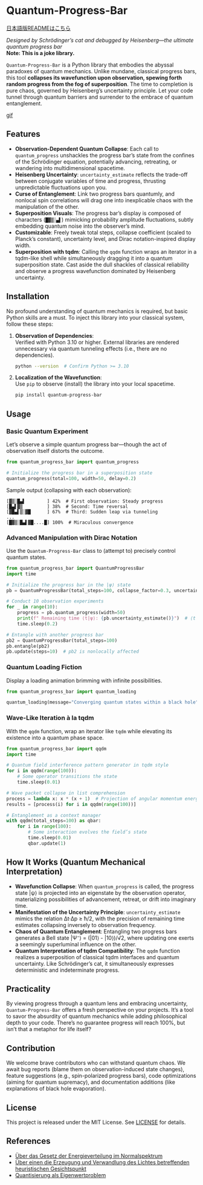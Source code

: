 # Quantum-Progress-Bar
[日本語版READMEはこちら](README_ja.md)

*Designed by Schrödinger’s cat and debugged by Heisenberg—the ultimate quantum progress bar*  
**Note: This is a joke library.**

`Quantum-Progress-Bar` is a Python library that embodies the abyssal paradoxes of quantum mechanics. Unlike mundane, classical progress bars, this tool **collapses its wavefunction upon observation, spewing forth random progress from the fog of superposition**. The time to completion is pure chaos, governed by Heisenberg’s uncertainty principle. Let your code tunnel through quantum barriers and surrender to the embrace of quantum entanglement.

[gif](https://github.com/user-attachments/assets/60d9cb42-e5bf-463d-a66e-77cae9f16629)


## Features

- **Observation-Dependent Quantum Collapse**: Each call to `quantum_progress` unshackles the progress bar’s state from the confines of the Schrödinger equation, potentially advancing, retreating, or wandering into multidimensional spacetime.  
- **Heisenberg Uncertainty**: `uncertainty_estimate` reflects the trade-off between conjugate variables of time and progress, thrusting unpredictable fluctuations upon you.  
- **Curse of Entanglement**: Link two progress bars quantumly, and nonlocal spin correlations will drag one into inexplicable chaos with the manipulation of the other.  
- **Superposition Visuals**: The progress bar’s display is composed of characters (`█▓▒░▄▌`) mimicking probability amplitude fluctuations, subtly embedding quantum noise into the observer’s mind.  
- **Customizable**: Freely tweak total steps, collapse coefficient (scaled to Planck’s constant), uncertainty level, and Dirac notation-inspired display width.  
- **Superposition with tqdm**: Calling the `qqdm` function wraps an iterator in a tqdm-like shell while simultaneously dragging it into a quantum superposition state. Cast aside the dull shackles of classical reliability and observe a progress wavefunction dominated by Heisenberg uncertainty.



## Installation

No profound understanding of quantum mechanics is required, but basic Python skills are a must. To inject this library into your classical system, follow these steps:

1. **Observation of Dependencies**:  
   Verified with Python 3.10 or higher. External libraries are rendered unnecessary via quantum tunneling effects (i.e., there are no dependencies).  
   ```bash
   python --version  # Confirm Python >= 3.10
   ```

2. **Localization of the Wavefunction**:  
   Use `pip` to observe (install) the library into your local spacetime.  
   ```bash
   pip install quantum-progress-bar
   ```



## Usage

### Basic Quantum Experiment
Let’s observe a simple quantum progress bar—though the act of observation itself distorts the outcome.  
```python
from quantum_progress_bar import quantum_progress

# Initialize the progress bar in a superposition state
quantum_progress(total=100, width=50, delay=0.2)
```

Sample output (collapsing with each observation):  
```
[▓▒░█▄▌        ] 42%  # First observation: Steady progress
[█▄▌▓▒         ] 38%  # Second: Time reversal
[▓█▄▌▒░▓█      ] 67%  # Third: Sudden leap via tunneling
...
[█▓▒░█▄▌▓█....█] 100%  # Miraculous convergence
```

### Advanced Manipulation with Dirac Notation
Use the `Quantum-Progress-Bar` class to (attempt to) precisely control quantum states.  
```python
from quantum_progress_bar import QuantumProgressBar
import time

# Initialize the progress bar in the |ψ⟩ state
pb = QuantumProgressBar(total_steps=100, collapse_factor=0.3, uncertainty_level=0.9)

# Conduct 10 observation experiments
for _ in range(10):
    progress = pb.quantum_progress(width=50)
    print(f" Remaining time ⟨t|ψ⟩: {pb.uncertainty_estimate()}")  # ⟨t|ψ⟩ is unpredictable
    time.sleep(0.2)

# Entangle with another progress bar
pb2 = QuantumProgressBar(total_steps=100)
pb.entangle(pb2)
pb.update(steps=10)  # pb2 is nonlocally affected
```

### Quantum Loading Fiction
Display a loading animation brimming with infinite possibilities.  
```python
from quantum_progress_bar import quantum_loading

quantum_loading(message="Converging quantum states within a black hole", duration=3, width=50)
```

### Wave-Like Iteration à la tqdm
With the `qqdm` function, wrap an iterator like `tqdm` while elevating its existence into a quantum phase space.

```python
from quantum_progress_bar import qqdm
import time

# Quantum field interference pattern generator in tqdm style
for i in qqdm(range(100)):
    # Some operator transitions the state
    time.sleep(0.01)

# Wave packet collapse in list comprehension
process = lambda x: x * (x + 1)  # Projection of angular momentum energy levels
results = [process(i) for i in qqdm(range(100))]

# Entanglement as a context manager
with qqdm(total_steps=100) as qbar:
    for i in range(100):
        # Some interaction evolves the field’s state
        time.sleep(0.01)
        qbar.update(1)
```



## How It Works (Quantum Mechanical Interpretation)

- **Wavefunction Collapse**: When `quantum_progress` is called, the progress state |ψ⟩ is projected into an eigenstate by the observation operator, materializing possibilities of advancement, retreat, or drift into imaginary time.  
- **Manifestation of the Uncertainty Principle**: `uncertainty_estimate` mimics the relation Δt·Δp ≥ ħ/2, with the precision of remaining time estimates collapsing inversely to observation frequency.  
- **Chaos of Quantum Entanglement**: Entangling two progress bars generates a Bell state |Ψ⁻⟩ = (|01⟩ - |10⟩)/√2, where updating one exerts a seemingly superluminal influence on the other.  
- **Quantum Interpretation of tqdm Compatibility**: The `qqdm` function realizes a superposition of classical tqdm interfaces and quantum uncertainty. Like Schrödinger’s cat, it simultaneously expresses deterministic and indeterminate progress.


## Practicality
By viewing progress through a quantum lens and embracing uncertainty, `Quantum-Progress-Bar` offers a fresh perspective on your projects. It’s a tool to savor the absurdity of quantum mechanics while adding philosophical depth to your code. There’s no guarantee progress will reach 100%, but isn’t that a metaphor for life itself?



## Contribution

We welcome brave contributors who can withstand quantum chaos. We await bug reports (blame them on observation-induced state changes), feature suggestions (e.g., spin-polarized progress bars), code optimizations (aiming for quantum supremacy), and documentation additions (like explanations of black hole evaporation).


## License

This project is released under the MIT License. See [LICENSE](LICENSE) for details.

## References
- [Über das Gesetz der Energieverteilung im Normalspektrum](https://onlinelibrary.wiley.com/doi/10.1002/andp.19013090310)
- [Über einen die Erzeugung und Verwandlung des Lichtes betreffenden heuristischen Gesichtspunkt](https://onlinelibrary.wiley.com/doi/10.1002/andp.19053220607)
- [Quantisierung als Eigenwertproblem](https://onlinelibrary.wiley.com/doi/10.1002/andp.19263840404)
